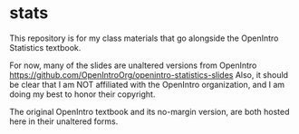 # stats

This repository is for my class materials that go alongside the OpenIntro Statistics textbook.

For now, many of the slides are unaltered versions from OpenIntro https://github.com/OpenIntroOrg/openintro-statistics-slides
Also, it should be clear that I am NOT affiliated with the OpenIntro organization, and I am doing my best to honor their copyright. 

The original OpenIntro textbook and its no-margin version, are both hosted here in their unaltered forms.
